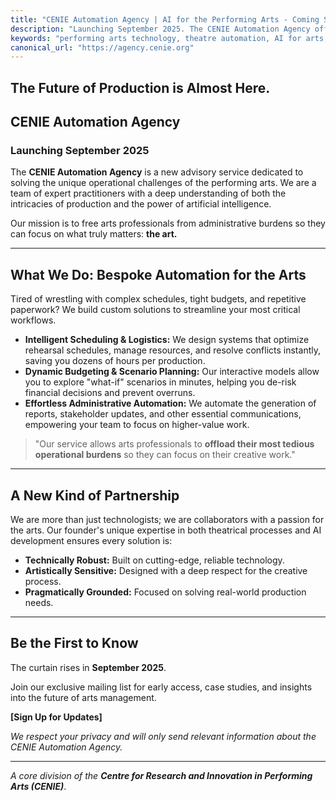 ```yaml
---
title: "CENIE Automation Agency | AI for the Performing Arts - Coming Soon"
description: "Launching September 2025. The CENIE Automation Agency offers bespoke AI and automation consulting to solve operational challenges for the performing arts industry. Sign up for exclusive updates."
keywords: "performing arts technology, theatre automation, AI for arts, machine learning for theatre, production scheduling software, arts administration tools, CENIE"
canonical_url: "https://agency.cenie.org"
---
```


## **The Future of Production is Almost Here.**

## **CENIE Automation Agency**

### **Launching September 2025**

The **CENIE Automation Agency** is a new advisory service dedicated to solving the unique operational challenges of the performing arts. We are a team of expert practitioners with a deep understanding of both the intricacies of production and the power of artificial intelligence.

Our mission is to free arts professionals from administrative burdens so they can focus on what truly matters: **the art.**

---

## **What We Do: Bespoke Automation for the Arts**

Tired of wrestling with complex schedules, tight budgets, and repetitive paperwork? We build custom solutions to streamline your most critical workflows.

* **Intelligent Scheduling & Logistics:** We design systems that optimize rehearsal schedules, manage resources, and resolve conflicts instantly, saving you dozens of hours per production.
* **Dynamic Budgeting & Scenario Planning:** Our interactive models allow you to explore "what-if" scenarios in minutes, helping you de-risk financial decisions and prevent overruns.
* **Effortless Administrative Automation:** We automate the generation of reports, stakeholder updates, and other essential communications, empowering your team to focus on higher-value work.

> "Our service allows arts professionals to **offload their most tedious operational burdens** so they can focus on their creative work."

---

## **A New Kind of Partnership**

We are more than just technologists; we are collaborators with a passion for the arts. Our founder's unique expertise in both theatrical processes and AI development ensures every solution is:

* **Technically Robust:** Built on cutting-edge, reliable technology.
* **Artistically Sensitive:** Designed with a deep respect for the creative process.
* **Pragmatically Grounded:** Focused on solving real-world production needs.

---

## **Be the First to Know**

The curtain rises in **September 2025**.

Join our exclusive mailing list for early access, case studies, and insights into the future of arts management.

**[Sign Up for Updates]**

*We respect your privacy and will only send relevant information about the CENIE Automation Agency.*

---

*A core division of the **Centre for Research and Innovation in Performing Arts (CENIE)***.
